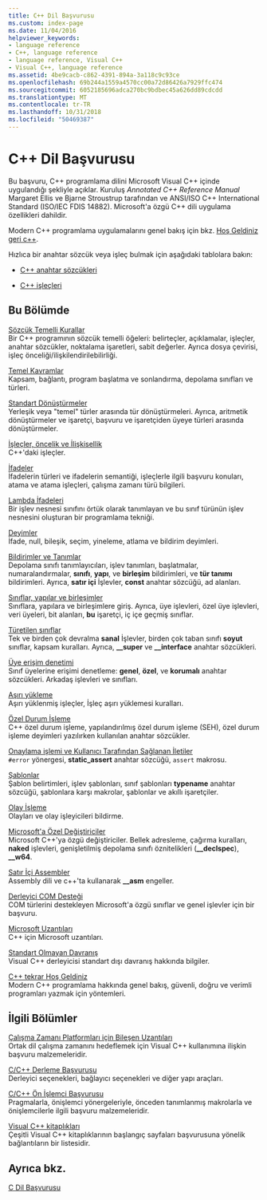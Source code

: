 ```yaml
---
title: C++ Dil Başvurusu
ms.custom: index-page
ms.date: 11/04/2016
helpviewer_keywords:
- language reference
- C++, language reference
- language reference, Visual C++
- Visual C++, language reference
ms.assetid: 4be9cacb-c862-4391-894a-3a118c9c93ce
ms.openlocfilehash: 69b244a1559a4570cc00a72d86426a7929ffc474
ms.sourcegitcommit: 6052185696adca270bc9bdbec45a626dd89cdcdd
ms.translationtype: MT
ms.contentlocale: tr-TR
ms.lasthandoff: 10/31/2018
ms.locfileid: "50469387"
---
```

# <a name="c-language-reference"></a>C++ Dil Başvurusu

Bu başvuru, C++ programlama dilini Microsoft Visual C++ içinde uygulandığı şekliyle açıklar. Kuruluş *Annotated C++ Reference Manual* Margaret Ellis ve Bjarne Stroustrup tarafından ve ANSI/ISO C++ International Standard (ISO/IEC FDIS 14882). Microsoft'a özgü C++ dili uygulama özellikleri dahildir.

Modern C++ programlama uygulamalarını genel bakış için bkz. [Hoş Geldiniz geri c++](welcome-back-to-cpp-modern-cpp.md).

Hızlıca bir anahtar sözcük veya işleç bulmak için aşağıdaki tablolara bakın:

- [C++ anahtar sözcükleri](../cpp/keywords-cpp.md)

- [C++ işleçleri](../cpp/cpp-built-in-operators-precedence-and-associativity.md)

## <a name="in-this-section"></a>Bu Bölümde

[Sözcük Temelli Kurallar](../cpp/lexical-conventions.md)<br/>
Bir C++ programının sözcük temelli öğeleri: belirteçler, açıklamalar, işleçler, anahtar sözcükler, noktalama işaretleri, sabit değerler. Ayrıca dosya çevirisi, işleç önceliği/ilişkilendirilebilirliği.

[Temel Kavramlar](../cpp/basic-concepts-cpp.md)<br/>
Kapsam, bağlantı, program başlatma ve sonlandırma, depolama sınıfları ve türleri.

[Standart Dönüştürmeler](../cpp/standard-conversions.md)<br/>
Yerleşik veya "temel" türler arasında tür dönüştürmeleri. Ayrıca, aritmetik dönüştürmeler ve işaretçi, başvuru ve işaretçiden üyeye türleri arasında dönüştürmeler.

[İşleçler, öncelik ve İlişkisellik](../cpp/cpp-built-in-operators-precedence-and-associativity.md)<br/>
C++'daki işleçler.

[İfadeler](../cpp/expressions-cpp.md)<br/>
İfadelerin türleri ve ifadelerin semantiği, işleçlerle ilgili başvuru konuları, atama ve atama işleçleri, çalışma zamanı türü bilgileri.

[Lambda İfadeleri](../cpp/lambda-expressions-in-cpp.md)<br/>
Bir işlev nesnesi sınıfını örtük olarak tanımlayan ve bu sınıf türünün işlev nesnesini oluşturan bir programlama tekniği.

[Deyimler](../cpp/statements-cpp.md)<br/>
İfade, null, bileşik, seçim, yineleme, atlama ve bildirim deyimleri.

[Bildirimler ve Tanımlar](declarations-and-definitions-cpp.md)<br/>
Depolama sınıfı tanımlayıcıları, işlev tanımları, başlatmalar, numaralandırmalar, **sınıfı**, **yapı**, ve **birleşim** bildirimleri, ve **tür tanımı**  bildirimleri. Ayrıca, **satır içi** İşlevler, **const** anahtar sözcüğü, ad alanları.

[Sınıflar, yapılar ve birleşimler](../cpp/classes-and-structs-cpp.md)<br/>
Sınıflara, yapılara ve birleşimlere giriş. Ayrıca, üye işlevleri, özel üye işlevleri, veri üyeleri, bit alanları, **bu** işaretçi, iç içe geçmiş sınıflar.

[Türetilen sınıflar](../cpp/inheritance-cpp.md)<br/>
Tek ve birden çok devralma **sanal** İşlevler, birden çok taban sınıfı **soyut** sınıflar, kapsam kuralları. Ayrıca, **__super** ve **__interface** anahtar sözcükleri.

[Üye erişim denetimi](../cpp/member-access-control-cpp.md)<br/>
Sınıf üyelerine erişimi denetleme: **genel**, **özel**, ve **korumalı** anahtar sözcükleri. Arkadaş işlevleri ve sınıfları.

[Aşırı yükleme](operator-overloading.md)<br/>
Aşırı yüklenmiş işleçler, İşleç aşırı yüklemesi kuralları.

[Özel Durum İşleme](../cpp/exception-handling-in-visual-cpp.md)<br/>
C++ özel durum işleme, yapılandırılmış özel durum işleme (SEH), özel durum işleme deyimleri yazılırken kullanılan anahtar sözcükler.

[Onaylama işlemi ve Kullanıcı Tarafından Sağlanan İletiler](../cpp/assertion-and-user-supplied-messages-cpp.md)<br/>
`#error` yönergesi, **static_assert** anahtar sözcüğü, `assert` makrosu.

[Şablonlar](../cpp/templates-cpp.md)<br/>
Şablon belirtimleri, işlev şablonları, sınıf şablonları **typename** anahtar sözcüğü, şablonlara karşı makrolar, şablonlar ve akıllı işaretçiler.

[Olay İşleme](../cpp/event-handling.md)<br/>
Olayları ve olay işleyicileri bildirme.

[Microsoft'a Özel Değiştiriciler](../cpp/microsoft-specific-modifiers.md)<br/>
Microsoft C++'ya özgü değiştiriciler. Bellek adresleme, çağırma kuralları, **naked** işlevleri, genişletilmiş depolama sınıfı öznitelikleri (**__declspec**), **__w64**.

[Satır İçi Assembler](../assembler/inline/inline-assembler.md)<br/>
Assembly dili ve c++'ta kullanarak **__asm** engeller.

[Derleyici COM Desteği](../cpp/compiler-com-support.md)<br/>
COM türlerini destekleyen Microsoft'a özgü sınıflar ve genel işlevler için bir başvuru.

[Microsoft Uzantıları](../cpp/microsoft-extensions.md)<br/>
C++ için Microsoft uzantıları.

[Standart Olmayan Davranış](../cpp/nonstandard-behavior.md)<br/>
Visual C++ derleyicisi standart dışı davranış hakkında bilgiler.

[C++ tekrar Hoş Geldiniz](welcome-back-to-cpp-modern-cpp.md)<br/>
Modern C++ programlama hakkında genel bakış, güvenli, doğru ve verimli programları yazmak için yöntemleri.

## <a name="related-sections"></a>İlgili Bölümler

[Çalışma Zamanı Platformları için Bileşen Uzantıları](../windows/component-extensions-for-runtime-platforms.md)<br/>
Ortak dil çalışma zamanını hedeflemek için Visual C++ kullanımına ilişkin başvuru malzemeleridir.

[C/C++ Derleme Başvurusu](../build/reference/c-cpp-building-reference.md)<br/>
Derleyici seçenekleri, bağlayıcı seçenekleri ve diğer yapı araçları.

[C/C++ Ön İşlemci Başvurusu](../preprocessor/c-cpp-preprocessor-reference.md)<br/>
Pragmalarla, önişlemci yönergeleriyle, önceden tanımlanmış makrolarla ve önişlemcilerle ilgili başvuru malzemeleridir.

[Visual C++ kitaplıkları](../standard-library/cpp-standard-library-reference.md)<br/>
Çeşitli Visual C++ kitaplıklarının başlangıç sayfaları başvurusuna yönelik bağlantıların bir listesidir.

## <a name="see-also"></a>Ayrıca bkz.

[C Dil Başvurusu](../c-language/c-language-reference.md)